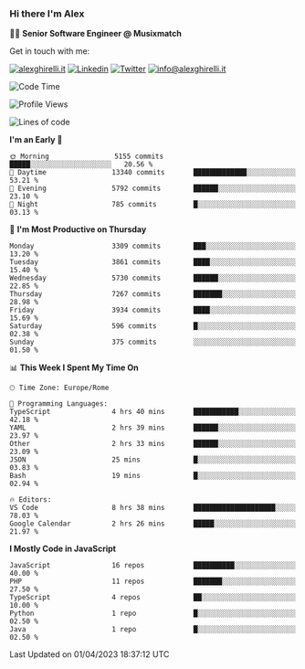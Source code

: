 ### Hi there I'm Alex

👨‍💻 __Senior Software Engineer @ Musixmatch__

Get in touch with me:

[![alexghirelli.it](https://img.shields.io/static/v1?label=alexghirelli.it&message=%20&color=red&logo=&style=flat-square&logoColor=white)](https://www.alexghirelli.it/)
[![Linkedin](https://img.shields.io/static/v1?label=Linkedin&message=%20&color=blue&logo=Linkedin&style=flat-square&logoColor=white)](https://linkedin.com/in/alexghirelli)
[![Twitter](https://img.shields.io/static/v1?label=Twitter&message=%20&color=blue&logo=Twitter&style=flat-square&logoColor=white)](https://twitter.com/alexGhirelli)
[![info@alexghirelli.it](https://img.shields.io/static/v1?label=info@alexghirelli.it&message=%20&color=red&logo=gmail&style=flat-square&logoColor=white)](mailto:info@alexghirelli.it)

<!--START_SECTION:waka-->
![Code Time](http://img.shields.io/badge/Code%20Time-7%2C396%20hrs%2048%20mins-blue)

![Profile Views](http://img.shields.io/badge/Profile%20Views-0-blue)

![Lines of code](https://img.shields.io/badge/From%20Hello%20World%20I%27ve%20Written-34.1%20million%20lines%20of%20code-blue)

**I'm an Early 🐤** 

```text
🌞 Morning                5155 commits        █████░░░░░░░░░░░░░░░░░░░░   20.56 % 
🌆 Daytime                13340 commits       █████████████░░░░░░░░░░░░   53.21 % 
🌃 Evening                5792 commits        ██████░░░░░░░░░░░░░░░░░░░   23.10 % 
🌙 Night                  785 commits         █░░░░░░░░░░░░░░░░░░░░░░░░   03.13 % 
```
📅 **I'm Most Productive on Thursday** 

```text
Monday                   3309 commits        ███░░░░░░░░░░░░░░░░░░░░░░   13.20 % 
Tuesday                  3861 commits        ████░░░░░░░░░░░░░░░░░░░░░   15.40 % 
Wednesday                5730 commits        ██████░░░░░░░░░░░░░░░░░░░   22.85 % 
Thursday                 7267 commits        ███████░░░░░░░░░░░░░░░░░░   28.98 % 
Friday                   3934 commits        ████░░░░░░░░░░░░░░░░░░░░░   15.69 % 
Saturday                 596 commits         █░░░░░░░░░░░░░░░░░░░░░░░░   02.38 % 
Sunday                   375 commits         ░░░░░░░░░░░░░░░░░░░░░░░░░   01.50 % 
```


📊 **This Week I Spent My Time On** 

```text
🕑︎ Time Zone: Europe/Rome

💬 Programming Languages: 
TypeScript               4 hrs 40 mins       ███████████░░░░░░░░░░░░░░   42.18 % 
YAML                     2 hrs 39 mins       ██████░░░░░░░░░░░░░░░░░░░   23.97 % 
Other                    2 hrs 33 mins       ██████░░░░░░░░░░░░░░░░░░░   23.09 % 
JSON                     25 mins             █░░░░░░░░░░░░░░░░░░░░░░░░   03.83 % 
Bash                     19 mins             █░░░░░░░░░░░░░░░░░░░░░░░░   02.94 % 

🔥 Editors: 
VS Code                  8 hrs 38 mins       ████████████████████░░░░░   78.03 % 
Google Calendar          2 hrs 26 mins       █████░░░░░░░░░░░░░░░░░░░░   21.97 % 
```

**I Mostly Code in JavaScript** 

```text
JavaScript               16 repos            ██████████░░░░░░░░░░░░░░░   40.00 % 
PHP                      11 repos            ███████░░░░░░░░░░░░░░░░░░   27.50 % 
TypeScript               4 repos             ██░░░░░░░░░░░░░░░░░░░░░░░   10.00 % 
Python                   1 repo              █░░░░░░░░░░░░░░░░░░░░░░░░   02.50 % 
Java                     1 repo              █░░░░░░░░░░░░░░░░░░░░░░░░   02.50 % 
```




 Last Updated on 01/04/2023 18:37:12 UTC
<!--END_SECTION:waka-->
